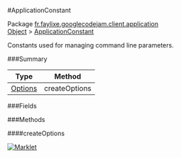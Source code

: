 #ApplicationConstant

Package [fr.faylixe.googlecodejam.client.application](https://github.com/Faylixe/googlecodejam-client/blob/master/fr/faylixe/googlecodejam/client/application)<br>
[Object]() > [ApplicationConstant](https://github.com/Faylixe/googlecodejam-client/blob/master/javadoc/fr/faylixe/googlecodejam/client/application/ApplicationConstant.md)

<p>Constants used for managing command
 line parameters.</p>

###Summary


| Type | Method |
| --- | --- |
| [Options]() | createOptions |

###Fields


###Methods

####createOptions


[![Marklet](https://img.shields.io/badge/Generated%20by-Marklet-green.svg)](https://github.com/Faylixe/marklet)